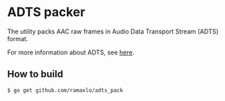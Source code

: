 # ADTS packer
The utility packs AAC raw frames in Audio Data Transport Stream (ADTS) format.

For more information about ADTS, see [here](https://wiki.multimedia.cx/index.php?title=ADTS).

## How to build

    $ go get github.com/ramaxlo/adts_pack
